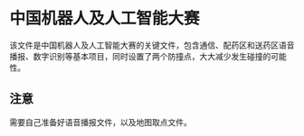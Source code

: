 # 中国机器人及人工智能大赛
该文件是中国机器人及人工智能大赛的关键文件，包含通信、配药区和送药区语音播报、数字识别等基本项目，同时设置了两个防撞点，大大减少发生碰撞的可能性。
## 注意
需要自己准备好语音播报文件，以及地图取点文件。
